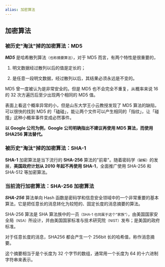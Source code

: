 ```yaml
---
alias: 加密算法
---
```


## 加密算法

### 被历史"淘汰"掉的加密算法：MD5
  
***MD5*** 是哈希散列算法<small>（也称摘要算法）</small>，对于 MD5 而言，有两个特性是很重要的，
  
1. 明文数据经过散列以后的值是定长的；
  
2. 是任意一段明文数据，经过散列以后，其结果必须永远是不变的。
  
MD5 曾一度被认为是非常安全的。但是 MD5 也不会完全不重复，从概率来说 16 的 32 次方遍历后至少出现两个相同的 MD5 值。
  
表面上看这个概率异常的小，但是山东大学王小云教授发现了 MD5 算法的缺陷，可以很快的找到 MD5 的「磕碰」，能让两个文件可以产生相同的「指纹」，让「碰撞」这种小概率事件变成必然事件。
  
**以 Google 公司为例，Google 公司明确指出不建议再使用 MD5 算法，而使用 SHA256 算法替代。**

### 被历史"淘汰"掉的加密算法：SHA-1

**SHA-1** 加密算法是当下流行的 **SHA-256** 算法的"前辈"。随着密码学<small>（破解）</small>的发展，**美国政府计划从 2010 年起不再使用 SHA-1**，全面推广使用 SHA-256 和 SHA-512 等加密算法。

### 当前流行加密算法：SHA-256 加密算法
  
***SHA-256*** 算法单向 Hash 函数是密码学和信息安全领域中的一个非常重要的基本算法，它是把任意长的消息转化为较短的、固定长度的消息摘要的算法。
  
SHA-256 算法是 SHA 算法族中的一员<small>（SHA-1 也同属于这个"家族"）</small>，由美国国家安全局<small>（NSA）</small>所设计，并由美国国家标准与技术研究院<small>（NIST）</small>发布；是美国的政府标准。
  
对于任意长度的消息，SHA256 都会产生一个 256bit 长的哈希值，称作消息摘要。
  
这个摘要相当于是个长度为 32 个字节的数组，通常用一个长度为 64 的十六进制字符串来表示。

